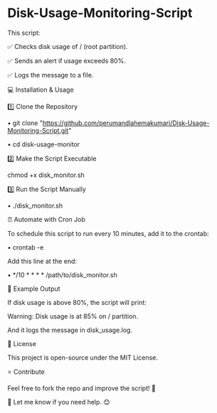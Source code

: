 # Disk-Usage-Monitoring-Script

This script:

✅ Checks disk usage of / (root partition).

✅ Sends an alert if usage exceeds 80%.

✅ Logs the message to a file.

💻 Installation & Usage

1️⃣ Clone the Repository

• git clone "https://github.com/perumandlahemakumari/Disk-Usage-Monitoring-Script.git"

• cd disk-usage-monitor

2️⃣ Make the Script Executable

chmod +x disk_monitor.sh

3️⃣ Run the Script Manually

• ./disk_monitor.sh

⏰ Automate with Cron Job 

To schedule this script to run every 10 minutes, add it to the crontab:

• crontab -e

Add this line at the end:

• */10 * * * * /path/to/disk_monitor.sh

📌 Example Output

If disk usage is above 80%, the script will print:

Warning: Disk usage is at 85% on / partition.

And it logs the message in disk_usage.log.

📜 License

This project is open-source under the MIT License.

⭐ Contribute

Feel free to fork the repo and improve the script! 🚀

🚀 Let me know if you need help. 😊












